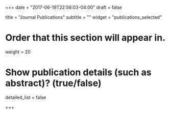 +++
date = "2017-06-19T22:56:03-04:00"
draft = false

title = "Journal Publications"
subtitle = ""
widget = "publications_selected"

# Order that this section will appear in.
weight = 20

# Show publication details (such as abstract)? (true/false)
detailed_list = false

+++

